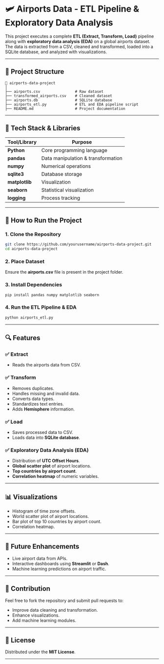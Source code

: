 # 🛩️ Airports Data - ETL Pipeline & Exploratory Data Analysis

This project executes a complete **ETL (Extract, Transform, Load)** pipeline along with **exploratory data analysis (EDA)** on a global airports dataset. The data is extracted from a CSV, cleaned and transformed, loaded into a SQLite database, and analyzed with visualizations.

---

## 📆 Project Structure

```
📁 airports-data-project
│
├── airports.csv                # Raw dataset
├── transformed_airports.csv    # Cleaned dataset
├── airports.db                 # SQLite database
├── airports_etl.py             # ETL and EDA pipeline script
├── README.md                   # Project documentation
```

---

## 🔧 Tech Stack & Libraries

| Tool/Library   | Purpose                            |
| -------------- | ---------------------------------- |
| **Python**     | Core programming language          |
| **pandas**     | Data manipulation & transformation |
| **numpy**      | Numerical operations               |
| **sqlite3**    | Database storage                   |
| **matplotlib** | Visualization                      |
| **seaborn**    | Statistical visualization          |
| **logging**    | Process tracking                   |

---

## 🚀 How to Run the Project

### 1. Clone the Repository

```bash
git clone https://github.com/yourusername/airports-data-project.git
cd airports-data-project
```

### 2. Place Dataset

Ensure the **airports.csv** file is present in the project folder.

### 3. Install Dependencies

```bash
pip install pandas numpy matplotlib seaborn
```

### 4. Run the ETL Pipeline & EDA

```bash
python airports_etl.py
```

---

## 🔍 Features

### ✅ Extract

* Reads the airports data from CSV.

### ✅ Transform

* Removes duplicates.
* Handles missing and invalid data.
* Converts data types.
* Standardizes text entries.
* Adds **Hemisphere** information.

### ✅ Load

* Saves processed data to CSV.
* Loads data into **SQLite database**.

### ✅ Exploratory Data Analysis (EDA)

* Distribution of **UTC Offset Hours**.
* **Global scatter plot** of airport locations.
* **Top countries by airport count**.
* **Correlation heatmap** of numeric variables.

---

## 📊 Visualizations

* Histogram of time zone offsets.
* World scatter plot of airport locations.
* Bar plot of top 10 countries by airport count.
* Correlation heatmap.

---

## 🚪 Future Enhancements

* Live airport data from APIs.
* Interactive dashboards using **Streamlit** or **Dash**.
* Machine learning predictions on airport traffic.

---

## 🙍 Contribution

Feel free to fork the repository and submit pull requests to:

* Improve data cleaning and transformation.
* Enhance visualizations.
* Add machine learning modules.

---

## 📄 License

Distributed under the **MIT License**.

---

